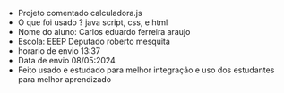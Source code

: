 * Projeto comentado calculadora.js
* O que foi usado ? java script, css, e html
* Nome do aluno: Carlos eduardo ferreira araujo
* Escola: EEEP Deputado roberto mesquita
* horario de envio 13:37
* Data de envio 08/05:2024
* Feito usado e estudado para melhor integração e uso dos estudantes para melhor aprendizado
  
